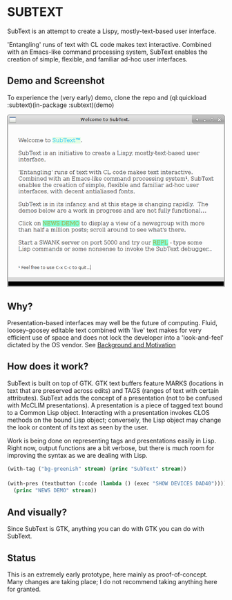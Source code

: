 # SUBTEXT 

SubText is an attempt to create a Lispy, mostly-text-based user interface.

'Entangling' runs of text with CL code makes text interactive.  Combined with an Emacs-like command processing system, SubText enables the creation of simple, flexible, and familiar ad-hoc user interfaces.

## Demo and Screenshot

To experience the (very early) demo, clone the repo and (ql:quickload :subtext)(in-package :subtext)(demo)

![screenshot](Screenshot.png?raw=true) 

## Why?

Presentation-based interfaces may well be the future of computing.  Fluid, loosey-goosey editable text combined with 'live' text makes for very efficient use of space and does not lock the developer into a 'look-and-feel' dictated by the OS vendor.  See [Background and Motivation](https://github.com/stacksmith/subtext/wiki/Background-and-Motivation)


## How does it work?

SubText is built on top of GTK.  GTK text buffers feature MARKS (locations in text that are preserved across edits) and TAGS (ranges of text with certain attributes).  SubText adds the concept of a presentation (not to be confused with McCLIM presentations).  A presentation is a piece of tagged text bound to a Common Lisp object.  Interacting with a presentation invokes CLOS methods on the bound Lisp object; conversely, the Lisp object may change the look or content of its text as seen by the user.

Work is being done on representing tags and presentations easily in Lisp.  Right now, output functions are a bit verbose, but there is much room for improving the syntax as we are dealing with Lisp.

```lisp
(with-tag ("bg-greenish" stream) (princ "SubText" stream))

(with-pres (textbutton (:code (lambda () (exec "SHOW DEVICES DAD40"))))
  (princ "NEWS DEMO" stream))

```
## And visually?

Since SubText is GTK, anything you can do with GTK you can do with SubText.

## Status

This is an extremely early prototype, here mainly as proof-of-concept.  Many changes are taking place; I do not recommend taking anything here for granted.

